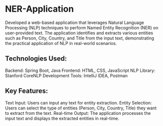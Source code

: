 # NER-Application
Developed a web-based application that leverages Natural Language Processing (NLP) techniques to perform Named Entity Recognition (NER) on user-provided text. The application identifies and extracts various entities such as Person, City, Country, and Title from the input text, demonstrating the practical application of NLP in real-world scenarios.

## Technologies Used:
Backend: Spring Boot, Java
Frontend: HTML, CSS, JavaScript
NLP Library: Stanford CoreNLP
Development Tools: IntelliJ IDEA, Postman

## Key Features:
Text Input: Users can input any text for entity extraction.
Entity Selection: Users can select the type of entities (Person, City, Country, Title) they want to extract from the text.
Real-time Output: The application processes the input text and displays the extracted entities in real-time.
